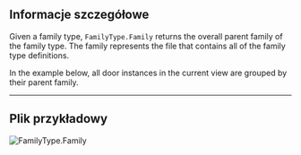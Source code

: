 ## Informacje szczegółowe
Given a family type, `FamilyType.Family` returns the overall parent family of the family type. The family represents the file that contains all of the family type definitions.

In the example below, all door instances in the current view are grouped by their parent family.
___
## Plik przykładowy

![FamilyType.Family](./Revit.Elements.FamilyType.Family_img.jpg)
